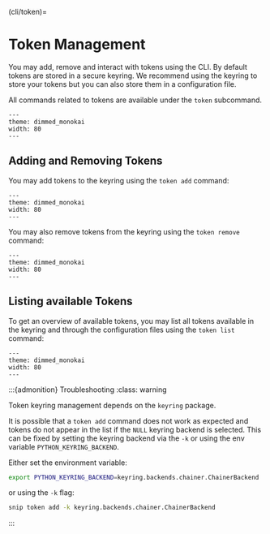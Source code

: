 
(cli/token)=
# Token Management

You may add, remove and interact with tokens using the CLI. By default tokens are stored in a secure keyring. We recommend using the keyring to store your tokens but you can also store them in a configuration file.

All commands related to tokens are available under the `token` subcommand.

```{typer} snip.app:token
---
theme: dimmed_monokai
width: 80
---
``` 


## Adding and Removing Tokens

You may add tokens to the keyring using the `token add` command:

```{typer} snip.app:token:add
---
theme: dimmed_monokai
width: 80
---
```

You may also remove tokens from the keyring using the `token remove` command:

```{typer} snip.app:token:remove
---
theme: dimmed_monokai
width: 80
---
```

## Listing available Tokens

To get an overview of available tokens, you may list all tokens available in the keyring and through the configuration files using the `token list` command:

```{typer} snip.app:token:list
---
theme: dimmed_monokai
width: 80
---
```

:::{admonition} Troubleshooting
:class: warning

Token keyring management depends on the `keyring` package. 

It is possible that a `token add` command does not work as expected and tokens do not appear in the list if the `NULL` keyring backend is selected. This can be fixed by setting the keyring backend via the `-k` or using the env variable `PYTHON_KEYRING_BACKEND`. 

Either set the environment variable:

```bash
export PYTHON_KEYRING_BACKEND=keyring.backends.chainer.ChainerBackend
```

or using the `-k` flag:

```bash
snip token add -k keyring.backends.chainer.ChainerBackend
```
:::